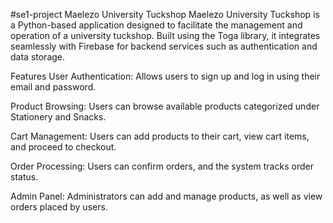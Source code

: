 #se1-project
Maelezo University Tuckshop
Maelezo University Tuckshop is a Python-based application designed to facilitate the management and operation of a university tuckshop. Built using the Toga library, it integrates seamlessly with Firebase for backend services such as authentication and data storage.

Features
User Authentication: Allows users to sign up and log in using their email and password.

Product Browsing: Users can browse available products categorized under Stationery and Snacks.

Cart Management: Users can add products to their cart, view cart items, and proceed to checkout.

Order Processing: Users can confirm orders, and the system tracks order status.

Admin Panel: Administrators can add and manage products, as well as view orders placed by users.
